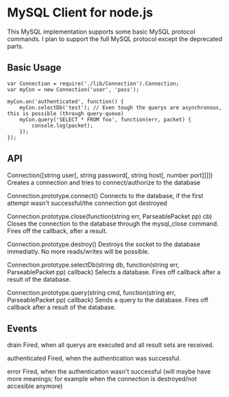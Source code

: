 MySQL Client for node.js
===

This MySQL implementation supports some basic MySQL protocol commands. I plan to support the full MySQL protocol except the deprecated parts.

Basic Usage
---
	var Connection = require('./lib/Connection').Connection;
	var myCon = new Connection('user', 'pass');
	
	myCon.on('authenticated', function() {
		myCon.selectDb('test'); // Even tough the querys are asynchronous, this is possible (through query-queue)
		myCon.query('SELECT * FROM foo', function(err, packet) {
			console.log(packet);
		});
	});

API
---
Connection([string user[, string password[, string host[, number port]]]])
	Creates a connection and tries to connect/authorize to the database

Connection.prototype.connect()
	Connects to the database, if the first attempt wasn't successful/the connection got destroyed

Connection.prototype.close(function(string err, ParseablePacket pp) cb)
	Closes the connection to the database through the mysql_close command. Fires off the callback, after a result.

Connection.prototype.destroy()
	Destroys the socket to the database immediatly. No more reads/writes will be possible.

Connection.prototype.selectDb(string db, function(string err, ParseablePacket pp) callback)
	Selects a database. Fires off callback after a result of the database.

Connection.prototype.query(string cmd, function(string err, ParseablePacket pp) callback)
	Sends a query to the database. Fires off callback after a result of the database.



Events
---
drain
	Fired, when all querys are executed and all result sets are received.

authenticated
	Fired, when the authentication was successful.

error
	Fired, when the authentication wasn't successful (will maybe have more meanings; for example when the connection is destroyed/not accesible anymore)
